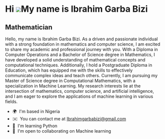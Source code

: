 Hi ![](https://user-images.githubusercontent.com/18350557/176309783-0785949b-9127-417c-8b55-ab5a4333674e.gif)My name is Ibrahim Garba Bizi
==========================================================================================================================================

Mathematician
-------------

Hello, my name is Ibrahim Garba Bizi. As a driven and passionate individual with a strong foundation in mathematics and computer science, I am excited to share my academic and professional journey with you. With a Diploma in Computer Operations and a Bachelor of Science degree in Mathematics, I have developed a solid understanding of mathematical concepts and computational techniques. Additionally, I hold a Postgraduate Diploma in Education, which has equipped me with the skills to effectively communicate complex ideas and teach others. Currently, I am pursuing my Master of Science degree in Computational Mathematics, with a specialization in Machine Learning. My research interests lie at the intersection of mathematics, computer science, and artificial intelligence, and I am eager to explore the applications of machine learning in various fields.

* 🌍  I'm based in Nigeria
* ✉️  You can contact me at [Ibrahimgarbabizi@gmail.com](mailto:Ibrahimgarbabizi@gmail.com)
* 🧠  I'm learning Python
* 🤝  I'm open to collaborating on Machine learning
